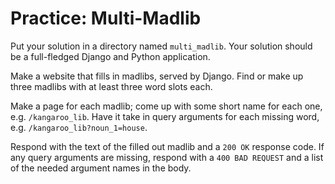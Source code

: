 # Practice: Multi-Madlib
Put your solution in a directory named `multi_madlib`.
Your solution should be a full-fledged Django and Python application.

Make a website that fills in madlibs, served by Django.
Find or make up three madlibs with at least three word slots each.

Make a page for each madlib;
come up with some short name for each one, e.g. `/kangaroo_lib`.
Have it take in query arguments for each missing word, e.g. `/kangaroo_lib?noun_1=house`.

Respond with the text of the filled out madlib and a `200 OK` response code.
If any query arguments are missing, respond with a `400 BAD REQUEST` and a list of the needed argument names in the body.
